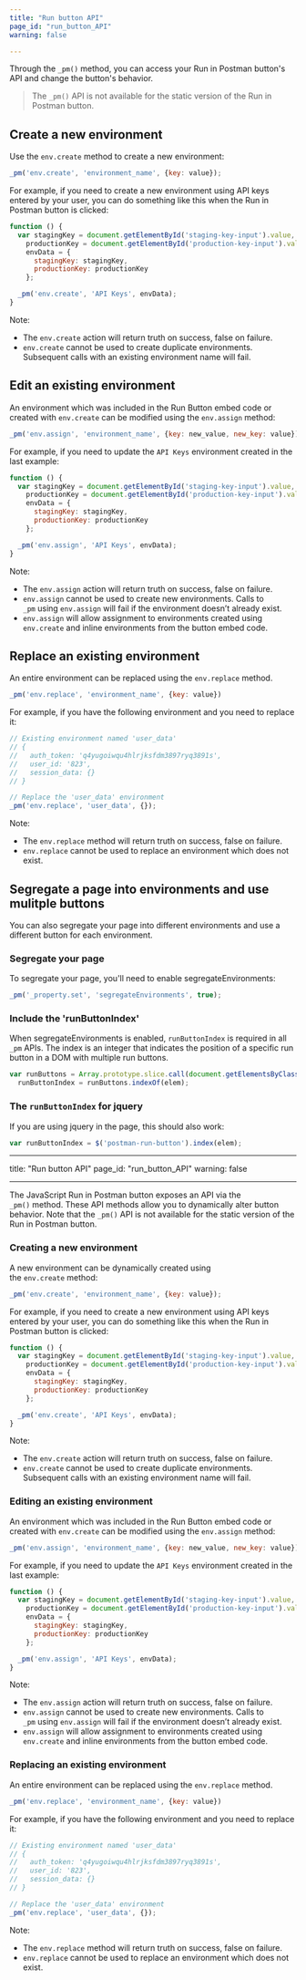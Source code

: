 ```yaml
---
title: "Run button API"
page_id: "run_button_API"
warning: false

---
```


Through the `_pm()` method, you can access your Run in Postman button's API and change the button's behavior.

> The `_pm()` API is not available for the static version of the Run in Postman button.

## Create a new environment

Use the `env.create` method to create a new environment:

```javascript
_pm('env.create', 'environment_name', {key: value});
```

For example, if you need to create a new environment using API keys entered by your user, you can do something like this when the Run in Postman button is clicked:

```javascript
function () {
  var stagingKey = document.getElementById('staging-key-input').value,
    productionKey = document.getElementById('production-key-input').value,
    envData = {
      stagingKey: stagingKey,
      productionKey: productionKey
    };

  _pm('env.create', 'API Keys', envData);
}
```

Note:

*   The `env.create` action will return truth on success, false on failure.
*   `env.create` cannot be used to create duplicate environments. Subsequent calls with an existing environment name will fail.

## Edit an existing environment

An environment which was included in the Run Button embed code or created with `env.create` can be modified using the `env.assign` method:

```javascript
_pm('env.assign', 'environment_name', {key: new_value, new_key: value})
```

For example, if you need to update the `API Keys` environment created in the last example:


```javascript
function () {
  var stagingKey = document.getElementById('staging-key-input').value,
    productionKey = document.getElementById('production-key-input').value,
    envData = {
      stagingKey: stagingKey,
      productionKey: productionKey
    };

  _pm('env.assign', 'API Keys', envData);
}
```

Note:

*   The `env.assign` action will return truth on success, false on failure.
*   `env.assign` cannot be used to create new environments. Calls to `_pm` using `env.assign` will fail if the environment doesn’t already exist.
*   `env.assign` will allow assignment to environments created using `env.create` and inline environments from the button embed code.

## Replace an existing environment

An entire environment can be replaced using the `env.replace` method.

```javascript
_pm('env.replace', 'environment_name', {key: value})
```

For example, if you have the following environment and you need to replace it:


```javascript
// Existing environment named 'user_data'
// {
//   auth_token: 'q4yugoiwqu4hlrjksfdm3897ryq3891s',
//   user_id: '823',
//   session_data: {}
// }

// Replace the 'user_data' environment
_pm('env.replace', 'user_data', {});
```

Note:

*   The `env.replace` method will return truth on success, false on failure.
*   `env.replace` cannot be used to replace an environment which does not exist.

## Segregate a page into environments and use mulitple buttons

You can also segregate your page into different environments and use a different button for each environment.

### Segregate your page

To segregate your page, you'll need to enable segregateEnvironments:

  ```javascript
  _pm('_property.set', 'segregateEnvironments', true);
  ```

  ### Include the 'runButtonIndex'

When segregateEnvironments is enabled, `runButtonIndex` is required in all `_pm` APIs. The index is an integer that indicates the position of a specific run button in a DOM with multiple run buttons.

```javascript
var runButtons = Array.prototype.slice.call(document.getElementsByClassName('postman-run-button')),
  runButtonIndex = runButtons.indexOf(elem);
```

### The `runButtonIndex` for jquery

If you are using jquery in the page, this should also work: 

```javascript
var runButtonIndex = $('postman-run-button').index(elem);
```
---
title: "Run button API"
page_id: "run_button_API"
warning: false

---

The JavaScript Run in Postman button exposes an API via the `_pm()` method. These API methods allow you to dynamically alter button behavior. Note that the `_pm()` API is not available for the static version of the Run in Postman button.

### Creating a new environment

A new environment can be dynamically created using the `env.create` method:

```javascript
_pm('env.create', 'environment_name', {key: value});
```

For example, if you need to create a new environment using API keys entered by your user, you can do something like this when the Run in Postman button is clicked:

```javascript
function () {
  var stagingKey = document.getElementById('staging-key-input').value,
    productionKey = document.getElementById('production-key-input').value,
    envData = {
      stagingKey: stagingKey,
      productionKey: productionKey
    };

  _pm('env.create', 'API Keys', envData);
}
```

Note:

*   The `env.create` action will return truth on success, false on failure.
*   `env.create` cannot be used to create duplicate environments. Subsequent calls with an existing environment name will fail.

### Editing an existing environment

An environment which was included in the Run Button embed code or created with `env.create` can be modified using the `env.assign` method:

```javascript
_pm('env.assign', 'environment_name', {key: new_value, new_key: value})
```

For example, if you need to update the `API Keys` environment created in the last example:


```javascript
function () {
  var stagingKey = document.getElementById('staging-key-input').value,
    productionKey = document.getElementById('production-key-input').value,
    envData = {
      stagingKey: stagingKey,
      productionKey: productionKey
    };

  _pm('env.assign', 'API Keys', envData);
}
```

Note:

*   The `env.assign` action will return truth on success, false on failure.
*   `env.assign` cannot be used to create new environments. Calls to `_pm` using `env.assign` will fail if the environment doesn’t already exist.
*   `env.assign` will allow assignment to environments created using `env.create` and inline environments from the button embed code.

### Replacing an existing environment

An entire environment can be replaced using the `env.replace` method.

```javascript
_pm('env.replace', 'environment_name', {key: value})
```

For example, if you have the following environment and you need to replace it:


```javascript
// Existing environment named 'user_data'
// {
//   auth_token: 'q4yugoiwqu4hlrjksfdm3897ryq3891s',
//   user_id: '823',
//   session_data: {}
// }

// Replace the 'user_data' environment
_pm('env.replace', 'user_data', {});
```

Note:

*   The `env.replace` method will return truth on success, false on failure.
*   `env.replace` cannot be used to replace an environment which does not exist.
